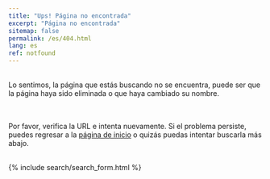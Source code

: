 ```yaml
---
title: "Ups! Página no encontrada"
excerpt: "Página no encontrada"
sitemap: false
permalink: /es/404.html
lang: es
ref: notfound
---
```

<br>
Lo sentimos, la página que estás buscando no se encuentra, puede ser que la página haya sido eliminada o que haya cambiado su nombre.

<br><br>
Por favor, verifica la URL e intenta nuevamente. Si el problema persiste, puedes regresar a la <a href="/">página de inicio</a> o quizás puedas intentar buscarla más abajo.

<br>
<div class="search-content is--visible">
  {% include search/search_form.html %}
</div>

